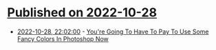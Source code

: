 # [Published on 2022-10-28](index.md)

* [2022-10-28, 22:02:00](https://tech.slashdot.org/story/22/10/28/2041251/youre-going-to-have-to-pay-to-use-some-fancy-colors-in-photoshop-now?utm_source=rss1.0mainlinkanon&utm_medium=feed) - [You're Going To Have To Pay To Use Some Fancy Colors In Photoshop Now](https://tech.slashdot.org/story/22/10/28/2041251/youre-going-to-have-to-pay-to-use-some-fancy-colors-in-photoshop-now?utm_source=rss1.0mainlinkanon&utm_medium=feed)
